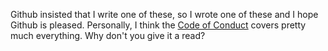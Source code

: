 Github insisted that I write one of these, so I wrote one of these and I hope Github is pleased. Personally, I think the [Code of Conduct](https://github.com/DragoniteSpam/SkarmBot/blob/master/CODE_OF_CONDUCT.md) covers pretty much everything. Why don't you give it a read?
